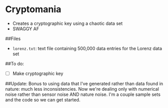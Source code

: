 # Cryptomania
- Creates a cryptographic key using a chaotic data set
- SWAGGY AF

##Files
- ```lorenz.txt```: text file containing 500,000 data entries for the Lorenz data set

##To do:
- [ ] Make cryptographic key

##Update:
Bonus to using data that I've generated rather than data found in nature: much less inconsistencies. Now we're dealing only with numerical noise rather than sensor noise AND nature noise. I'm a couple sample sets and the code so we can get started.
